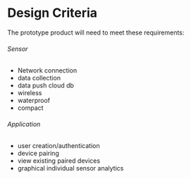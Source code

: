 # Design Criteria
The prototype product will need to meet these requirements:
###### Sensor
- Network connection
- data collection
- data push cloud db
- wireless
- waterproof
- compact
###### Application
- user creation/authentication
- device pairing
- view existing paired devices
- graphical individual sensor analytics
